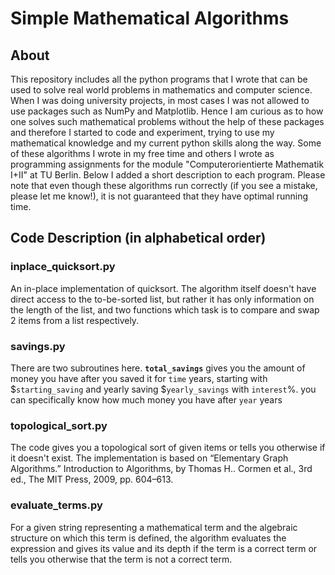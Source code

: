 # Simple Mathematical Algorithms

## About
This repository includes all the python programs that I wrote that can be used to solve real world problems in mathematics and computer science. When I was doing university projects, in most cases I was not allowed to use packages such as NumPy and Matplotlib. Hence I am curious as to how one solves such mathematical problems without the help of these packages and therefore I started to code and experiment, trying to use my mathematical knowledge and my current python skills along the way. Some of these algorithms I wrote in my free time and others I wrote as programming assignments for the module "Computerorientierte Mathematik I+II" at TU Berlin. Below I added a short description to each program. Please note that even though these algorithms run correctly (if you see a mistake, please let me know!), it is not guaranteed that they have optimal running time. 

## Code Description (in alphabetical order)

### inplace_quicksort.py
An in-place implementation of quicksort. The algorithm itself doesn't have direct access to the to-be-sorted list, but rather it has only information on the length of the list, and two functions which task is to compare and swap 2 items from a list respectively.

### savings.py
There are two subroutines here. **`total_savings`** gives you the amount of money you have after you saved it for `time` years, starting with $`starting_saving` and yearly saving $`yearly_savings` with `interest`%. you can specifically know how much money you have after `year` years

### topological_sort.py
The code gives you a topological sort of given items or tells you otherwise if it doesn't exist. The implementation is based on “Elementary Graph Algorithms.” Introduction to Algorithms, by Thomas H.. Cormen et al., 3rd ed., The MIT Press, 2009, pp. 604–613.

### evaluate_terms.py
For a given string representing a mathematical term and the algebraic structure on which this term is defined, the algorithm evaluates the expression and gives its value and its depth if the term is a correct term or tells you otherwise that the term is not a correct term.
